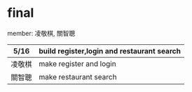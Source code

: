 # final

member: 凌敬棋, 關智聰

5/16           | build register,login and restaurant search
-------------  | -------------
凌敬棋         | make register and login
關智聰         | make restaurant search                         
